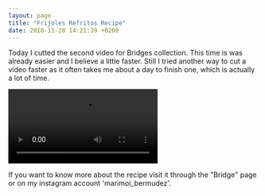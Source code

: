 ```yaml
---
layout: page
title: "Frijoles Refritos Recipe"
date: 2018-11-28 14:21:39 +0200
---
```


Today I cutted the second video for Bridges collection. This time is was already easier and I believe a little faster. Still I tried another way to cut a video faster as it often takes me about a day to finish one, which is actually a lot of time. 

 <video controls>
  <source src="{{'/assets/video/frijolesrefritos.mp4' | relative_url}}" type="video/mp4">
    Your browser does not support the video tag.
</video>  

If you want to know more about the recipe visit it through the "Bridge" page or on my instagram account 'marimoi_bermudez'.
